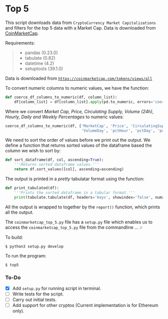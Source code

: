 # Top 5

This script downloads data from `CryptoCurrency Market Capitalizations` and filters for the top 5 data with a Market Cap. Data is downloaded from [CoinMarketCap](https://coinmarketcap.com/).

Requirements:
>- pandas (0.23.0)
>- tabulate (0.82)
>- datetime (4.2)
>- setuptools (39.1.0)

Data is downloaded from [`https://coinmarketcap.com/tokens/views/all`](https://coinmarketcap.com/tokens/views/all)

To convert numeric columns to numeric values, we have the function:
```python
def coerce_df_columns_to_numeric(df, column_list):
    df[column_list] = df[column_list].apply(pd.to_numeric, errors='coerce')
```

Where we convert _Market Cap, Price, Circulating Supply, Volume (24h), Hourly, Daily and Weekly Percentages_ to numeric values:
```python
coerce_df_columns_to_numeric(df, ['MarketCap', 'Price', 'CirculatingSupply',
                                  'VolumeDay', 'pctHour', 'pctDay', 'pctWeek'])
```

We need to sort the order of values before we print out the output. We define a function that returns sorted values of the dataframe based the column we wish to sort by:
```python
def sort_dataframe(df, col, ascending=True):
    '''Returns sorted dataframe values.'''
    return df.sort_values([col], ascending=ascending)
```

The output is printed in a _pretty_ tabulatar format using the function:
```python
def print_tabulated(df):
    '''Prints the sorted dataframe in a tabular format.'''
    print(tabulate.tabulate(df, headers='keys', showindex='false', numalign='right'))
```

All the output is wrapped to together by the `report()` function, which prints all the output.

The `coinmarketcap_top_5.py` file has a `setup.py` file which enables us to access the `coinmarketcap_top_5.py` file from the commandline ... :notes:

To build:
```shell
$ python3 setup.py develop
```

To run the program:
```shell
$ top5
```

### To-Do

- [x] Add `setup.py` for running script in terminal.
- [ ] Write tests for the script.
- [ ] Carry out initial tests.
- [ ] Add support for other cryptos (Current implementation is for Ethereum only).
